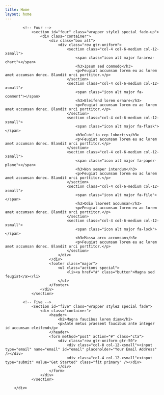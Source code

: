 ```yaml
---
title: Home
layout: home
---
```





			<!-- Four -->
				<section id="four" class="wrapper style1 special fade-up">
					<div class="container">
						<div class="box alt">
							<div class="row gtr-uniform">
								<section class="col-4 col-6-medium col-12-xsmall">
									<span class="icon alt major fa-area-chart"></span>
									<h3>Ipsum sed commodo</h3>
									<p>Feugiat accumsan lorem eu ac lorem amet accumsan donec. Blandit orci porttitor.</p>
								</section>
								<section class="col-4 col-6-medium col-12-xsmall">
									<span class="icon alt major fa-comment"></span>
									<h3>Eleifend lorem ornare</h3>
									<p>Feugiat accumsan lorem eu ac lorem amet accumsan donec. Blandit orci porttitor.</p>
								</section>
								<section class="col-4 col-6-medium col-12-xsmall">
									<span class="icon alt major fa-flask"></span>
									<h3>Cubilia cep lobortis</h3>
									<p>Feugiat accumsan lorem eu ac lorem amet accumsan donec. Blandit orci porttitor.</p>
								</section>
								<section class="col-4 col-6-medium col-12-xsmall">
									<span class="icon alt major fa-paper-plane"></span>
									<h3>Non semper interdum</h3>
									<p>Feugiat accumsan lorem eu ac lorem amet accumsan donec. Blandit orci porttitor.</p>
								</section>
								<section class="col-4 col-6-medium col-12-xsmall">
									<span class="icon alt major fa-file"></span>
									<h3>Odio laoreet accumsan</h3>
									<p>Feugiat accumsan lorem eu ac lorem amet accumsan donec. Blandit orci porttitor.</p>
								</section>
								<section class="col-4 col-6-medium col-12-xsmall">
									<span class="icon alt major fa-lock"></span>
									<h3>Massa arcu accumsan</h3>
									<p>Feugiat accumsan lorem eu ac lorem amet accumsan donec. Blandit orci porttitor.</p>
								</section>
							</div>
						</div>
						<footer class="major">
							<ul class="actions special">
								<li><a href="#" class="button">Magna sed feugiat</a></li>
							</ul>
						</footer>
					</div>
				</section>

			<!-- Five -->
				<section id="five" class="wrapper style2 special fade">
					<div class="container">
						<header>
							<h2>Magna faucibus lorem diam</h2>
							<p>Ante metus praesent faucibus ante integer id accumsan eleifend</p>
						</header>
						<form method="post" action="#" class="cta">
							<div class="row gtr-uniform gtr-50">
								<div class="col-8 col-12-xsmall"><input type="email" name="email" id="email" placeholder="Your Email Address" /></div>
								<div class="col-4 col-12-xsmall"><input type="submit" value="Get Started" class="fit primary" /></div>
							</div>
						</form>
					</div>
				</section>

		</div>
